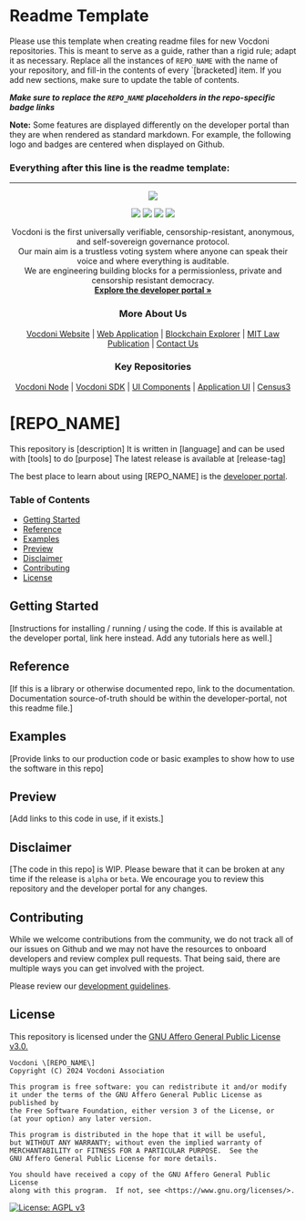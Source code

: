 # Readme Template

Please use this template when creating readme files for new Vocdoni repositories. This is meant to serve as a guide, rather than a rigid rule; adapt it as necessary. Replace all the instances of `REPO_NAME` with the name of your repository, and fill-in the contents of every `\[bracketed\] item. If you add new sections, make sure to update the table of contents. 

***Make sure to replace the `REPO_NAME` placeholders in the repo-specific badge links***

**Note:**
Some features are displayed differently on the developer portal than they are when rendered as standard markdown. For example, the following logo and badges are centered when displayed on Github.

### Everything after this line is the readme template:
---

<p align="center" width="100%">
    <img src="https://developer.vocdoni.io/img/vocdoni_logotype_full_white.svg" />
</p>

<p align="center" width="100%">
    <a href="https://github.com/vocdoni/REPO_NAME/commits/main/"><img src="https://img.shields.io/github/commit-activity/m/vocdoni/REPO_NAME" /></a>
    <a href="https://github.com/vocdoni/REPO_NAME/issues"><img src="https://img.shields.io/github/issues/vocdoni/REPO_NAME" /></a>
    <a href="https://discord.gg/xFTh8Np2ga"><img src="https://img.shields.io/badge/discord-join%20chat-blue.svg" /></a>
    <a href="https://twitter.com/vocdoni"><img src="https://img.shields.io/twitter/follow/vocdoni.svg?style=social&label=Follow" /></a>
</p>


<!-- Some other badges you can add if applicable:
Github Workflows:
    <a href="https://github.com/vocdoni/REPO_NAME/actions/workflows/main.yml/"><img src="https://github.com/vocdoni/REPO_NAME/actions/workflows/main.yml/badge.svg" /></a>
Test coverage::
<a href="https://coveralls.io/github/vocdoni/vocdoni-node"><img src="https://coveralls.io/repos/github/vocdoni/vocdoni-node/badge.svg"></a>
Golang specific:
<a href="https://godoc.org/go.vocdoni.io/dvote"><img src="https://godoc.org/go.vocdoni.io/dvote?status.svg"></a>
<a href="https://goreportcard.com/report/go.vocdoni.io/dvote"><img src="https://goreportcard.com/badge/go.vocdoni.io/dvote"></a>
 -->

  <div align="center">
    Vocdoni is the first universally verifiable, censorship-resistant, anonymous, and self-sovereign governance protocol. <br />
    Our main aim is a trustless voting system where anyone can speak their voice and where everything is auditable. <br />
    We are engineering building blocks for a permissionless, private and censorship resistant democracy.
    <br />
    <a href="https://developer.vocdoni.io/"><strong>Explore the developer portal »</strong></a>
    <br />
    <h3>More About Us</h3>
    <a href="https://vocdoni.io">Vocdoni Website</a>
    |
    <a href="https://vocdoni.app">Web Application</a>
    |
    <a href="https://explorer.vote/">Blockchain Explorer</a>
    |
    <a href="https://law.mit.edu/pub/remotevotingintheageofcryptography/release/1">MIT Law Publication</a>
    |
    <a href="https://chat.vocdoni.io">Contact Us</a>
    <br />
    <h3>Key Repositories</h3>
    <a href="https://github.com/vocdoni/vocdoni-node">Vocdoni Node</a>
    |
    <a href="https://github.com/vocdoni/vocdoni-sdk/">Vocdoni SDK</a>
    |
    <a href="https://github.com/vocdoni/ui-components">UI Components</a>
    |
    <a href="https://github.com/vocdoni/ui-scaffold">Application UI</a>
    |
    <a href="https://github.com/vocdoni/census3">Census3</a>
  </div>

# \[REPO_NAME\]

This repository is \[description\]
It is written in \[language\] and can be used with \[tools\] to do \[purpose\]
The latest release is available at \[release-tag\]

The best place to learn about using \[REPO_NAME\] is the [developer portal](https://developer.vocdoni.io/).

### Table of Contents
- [Getting Started](#getting-started)
- [Reference](#reference)
- [Examples](#examples)
- [Preview](#preview)
- [Disclaimer](#disclaimer)
- [Contributing](#contributing)
- [License](#license)


## Getting Started

\[Instructions for installing / running / using the code. If this is available at the developer portal, link here instead. Add any tutorials here as well.\]

## Reference

\[If this is a library or otherwise documented repo, link to the documentation. Documentation source-of-truth should be within the developer-portal, not this readme file.\]

## Examples

\[Provide links to our production code or basic examples to show how to use the software in this repo\]

## Preview

\[Add links to this code in use, if it exists.\]

## Disclaimer

\[The code in this repo\] is WIP. Please beware that it can be broken at any time if the release is `alpha` or `beta`. We encourage you to review this repository and the developer portal for any changes.

## Contributing 

While we welcome contributions from the community, we do not track all of our issues on Github and we may not have the resources to onboard developers and review complex pull requests. That being said, there are multiple ways you can get involved with the project. 

Please review our [development guidelines](https://developer.vocdoni.io/development-guidelines).

## License

This repository is licensed under the [GNU Affero General Public License v3.0.](./LICENSE)

<!-- ATTACH LICENSE NOTICE, IF APPLICABLE. FOR EXAMPLE: -->

    Vocdoni \[REPO_NAME\]
    Copyright (C) 2024 Vocdoni Association

    This program is free software: you can redistribute it and/or modify
    it under the terms of the GNU Affero General Public License as published by
    the Free Software Foundation, either version 3 of the License, or
    (at your option) any later version.

    This program is distributed in the hope that it will be useful,
    but WITHOUT ANY WARRANTY; without even the implied warranty of
    MERCHANTABILITY or FITNESS FOR A PARTICULAR PURPOSE.  See the
    GNU Affero General Public License for more details.

    You should have received a copy of the GNU Affero General Public License
    along with this program.  If not, see <https://www.gnu.org/licenses/>.

<!-- Add this badge if the repository has a code of conduct -->
<!-- [![Contributor Covenant](https://img.shields.io/badge/Contributor%20Covenant-v1.4%20adopted-ff69b4.svg)](code-of-conduct.md)  -->
[![License: AGPL v3](https://img.shields.io/badge/License-AGPL%20v3-blue.svg)](https://www.gnu.org/licenses/agpl-3.0)